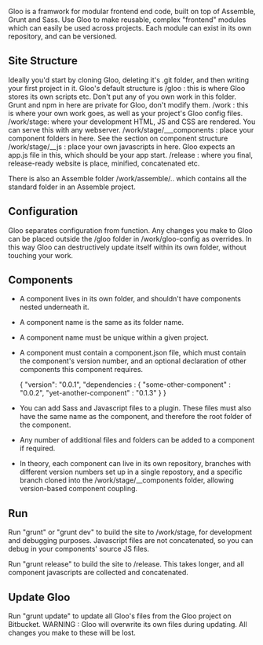 Gloo is a framwork for modular frontend end code, built on top of Assemble, Grunt and Sass. Use Gloo to make reusable, complex "frontend" modules which can easily
 be used across projects. Each module can exist in its own repository, and can be versioned.

**Site Structure**
------------------
Ideally you'd start by cloning Gloo, deleting it's .git folder, and then writing your first project in it. Gloo's default structure is
/gloo : this is where Gloo stores its own scripts etc. Don't put any of you own work in this folder. Grunt and npm in here are private for Gloo, don't modify them.
/work :  this is where your own work goes, as well as your project's Gloo config files.
/work/stage: where your development HTML, JS and CSS are rendered. You can serve this with any webserver.
/work/stage/___components : place your component folders in here. See the section on component structure
/work/stage/__js : place your own javascripts in here. Gloo expects an app.js file in this, which should be your app start.
/release : where you final, release-ready website is place, minified, concatenated etc.

There is also an Assemble folder
/work/assemble/.. which contains all the standard folder in an Assemble project.

**Configuration**
-----------------
Gloo separates configuration from function. Any changes you make to Gloo can be placed outside the /gloo folder in /work/gloo-config as overrides.
In this way Gloo can destructively update itself within its own folder, without touching your work.


**Components**
--------------
- A component lives in its own folder, and shouldn't have components nested underneath it.
- A component name is the same as its folder name.
- A component name must be unique within a given project.
- A component must contain a component.json file, which must contain the component's version number, and an optional declaration of other components
this component requires.

    {
        "version": "0.0.1",
        "dependencies : {
            "some-other-component" : "0.0.2",
            "yet-another-component" : "0.1.3"
        }
    }

- You can add Sass and Javascript files to a plugin. These files must also have the same name as the component, and therefore the root folder of the component.
- Any number of additional files and folders can be added to a component if required.
- In theory, each component can live in its own repository, branches with different version numbers set up in a single repostory, and a specific branch cloned
into the /work/stage/__components folder, allowing version-based component coupling.


**Run**
----------------
Run "grunt" or "grunt dev" to build the site to /work/stage, for development and debugging purposes. Javascript files are not concatenated, so you can debug in your
components' source JS files.

Run "grunt release" to build the site to /release. This takes longer, and all component javascripts are collected and concatenated.


**Update Gloo**
---------------
Run "grunt update" to update all Gloo's files from the Gloo project on Bitbucket.
WARNING : Gloo will overwrite its own files during updating. All changes you make to these will be lost.

